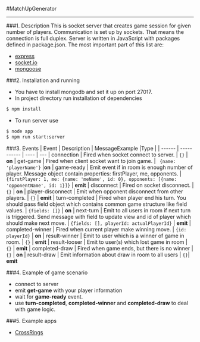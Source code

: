 #MatchUpGenerator
***
###1. Description
This is socket server that creates game session for given number of players.
Communication is set up by sockets. That means the connection is full duplex.
Server is written in JavaScript with packages defined in package.json. The most
important part of this list are:
   - [express](https://expressjs.com/) 
   - [socket.io](https://github.com/socketio/socket.io)
   - [mongoose](http://mongoosejs.com/)

###2. Installation and running
- You have to install mongodb and set it up on port 27017.
- In project directory run installation of dependencies
```bash 
$ npm install
```
- To run server use
```bash
$ node app
$ npm run start:server
```

###3. Events
| Event | Description | MessageExample |Type |
| ------ | ----------- | ---- | ---
| connection  | Fired when socket connect to server. | ```{}``` | **on**
| get-game | Fired when client socket want to join game. | ``` {name: 'playerName'}``` |**on**
| game-ready | Emit event if in room is enough number of player. Message object contain properties: firstPlayer, me, opponents. | ```{firstPlayer: 1, me: {name: 'meName', id: 0}, opponents: [{name: 'opponentName', id: 1}]}``` | **emit**
| disconnect | Fired on socket disconnect. | ```{}``` | **on**
| player-disconnect | Emit when opponent disconnect from other players. | ```{}``` | **emit**
| turn-completed | Fired when player end his turn. You should pass field object which contains common game structure like field values. | ```{fields: []}``` | **on**
| next-turn | Emit to all users in room if next turn is triggered. Send message with field to update view and id of player which should make next move. | ```{fields: [], playerId: actualPlayerId}``` | **emit**
| completed-winner | Fired when current player make winning move. | ```{id: playerId}``` | **on**
| result-winner | Emit to user which is a winner of game in room. | ```{}``` | **emit**
| result-looser | Emit to user(s) which lost game in room | ```{}``` | **emit**
| completed-draw | Fired when game ends, but there is no winner | ```{}``` | **on**
| result-draw | Emit information about draw in room to all users | ```{}```| **emit**


###4. Example of game scenario
- connect to server
- emit **get-game** with your player information
- wait for **game-ready** event.
- use **turn-completed**, **completed-winner** and **completed-draw** to deal with game logic. 

###5. Example apps
- [CrossRings](https://github.com/lukw34/CrossRings)
